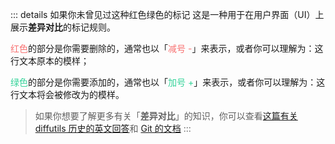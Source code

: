 ::: details 如果你未曾见过这种红色绿色的标记
这是一种用于在用户界面（UI）上展示**差异对比**的标记规则。

<span style="color: #f87171;">红色</span>的部分是你需要删除的，通常也以「<span style="color: #f87171;">减号 -</span>」来表示，或者你可以理解为：这行文本原本的模样；

<span style="color: #34d399;">绿色</span>的部分是你需要添加的，通常也以「<span style="color: #34d399;">加号 +</span>」来表示，或者你可以理解为：这行文本将会被修改为的模样。

> 如果你想要了解更多有关「**差异对比**」的知识，你可以查看[这篇有关 diffutils 历史的英文回答](https://unix.stackexchange.com/questions/196565/how-to-color-diff-output)和 [Git 的文档](https://git-scm.com/docs/git-diff)
:::
